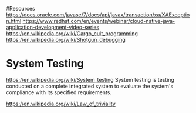 #Resources
https://docs.oracle.com/javase/7/docs/api/javax/transaction/xa/XAException.html
https://www.redhat.com/en/events/webinar/cloud-native-java-application-development-video-series
https://en.wikipedia.org/wiki/Cargo_cult_programming
https://en.wikipedia.org/wiki/Shotgun_debugging

# System Testing

https://en.wikipedia.org/wiki/System_testing
System testing is testing conducted on a complete integrated system to evaluate the system's compliance with its specified requirements.


https://en.wikipedia.org/wiki/Law_of_triviality